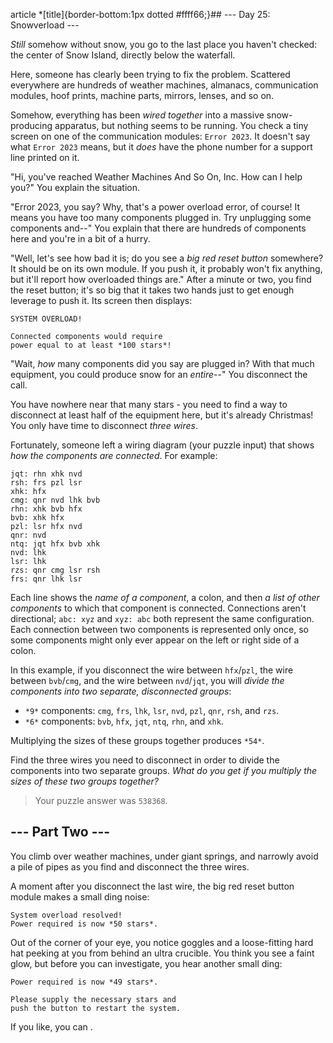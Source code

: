 article \*[title]{border-bottom:1px dotted #ffff66;}## --- Day 25: Snowverload ---

*Still* somehow without snow, you go to the last place you haven't checked: the center of Snow Island, directly below the waterfall.


Here, someone has clearly been trying to fix the problem. Scattered everywhere are hundreds of weather machines, almanacs, communication modules, hoof prints, machine parts, mirrors, lenses, and so on.


Somehow, everything has been *wired together* into a massive snow-producing apparatus, but nothing seems to be running. You check a tiny screen on one of the communication modules: `Error 2023`. It doesn't say what `Error 2023` means, but it *does* have the phone number for a support line printed on it.


"Hi, you've reached Weather Machines And So On, Inc. How can I help you?" You explain the situation.


"Error 2023, you say? Why, that's a power overload error, of course! It means you have too many components plugged in. Try unplugging some components and--" You explain that there are hundreds of components here and you're in a bit of a hurry.


"Well, let's see how bad it is; do you see a *big red reset button* somewhere? It should be on its own module. If you push it, it probably won't fix anything, but it'll report how overloaded things are." After a minute or two, you find the reset button; it's so big that it takes two hands just to get enough leverage to push it. Its screen then displays:



```
SYSTEM OVERLOAD!

Connected components would require
power equal to at least *100 stars*!

```

"Wait, *how* many components did you say are plugged in? With that much equipment, you could produce snow for an *entire*--" You disconnect the call.


You have nowhere near that many stars - you need to find a way to disconnect at least half of the equipment here, but it's already Christmas! You only have time to disconnect *three wires*.


Fortunately, someone left a wiring diagram (your puzzle input) that shows *how the components are connected*. For example:



```
jqt: rhn xhk nvd
rsh: frs pzl lsr
xhk: hfx
cmg: qnr nvd lhk bvb
rhn: xhk bvb hfx
bvb: xhk hfx
pzl: lsr hfx nvd
qnr: nvd
ntq: jqt hfx bvb xhk
nvd: lhk
lsr: lhk
rzs: qnr cmg lsr rsh
frs: qnr lhk lsr

```

Each line shows the *name of a component*, a colon, and then *a list of other components* to which that component is connected. Connections aren't directional; `abc: xyz` and `xyz: abc` both represent the same configuration. Each connection between two components is represented only once, so some components might only ever appear on the left or right side of a colon.


In this example, if you disconnect the wire between `hfx`/`pzl`, the wire between `bvb`/`cmg`, and the wire between `nvd`/`jqt`, you will *divide the components into two separate, disconnected groups*:


- `*9*` components: `cmg`, `frs`, `lhk`, `lsr`, `nvd`, `pzl`, `qnr`, `rsh`, and `rzs`.
- `*6*` components: `bvb`, `hfx`, `jqt`, `ntq`, `rhn`, and `xhk`.


Multiplying the sizes of these groups together produces `*54*`.


Find the three wires you need to disconnect in order to divide the components into two separate groups. *What do you get if you multiply the sizes of these two groups together?*



> Your puzzle answer was `538368`.

## --- Part Two ---

You climb over weather machines, under giant springs, and narrowly avoid a pile of pipes as you find and disconnect the three wires.


A moment after you disconnect the last wire, the big red reset button module makes a small ding noise:



```
System overload resolved!
Power required is now *50 stars*.

```

Out of the corner of your eye, you notice goggles and a loose-fitting hard hat peeking at you from behind an ultra crucible. You think you see a faint glow, but before you can investigate, you hear another small ding:



```
Power required is now *49 stars*.

Please supply the necessary stars and
push the button to restart the system.

```


If you like, you can .


